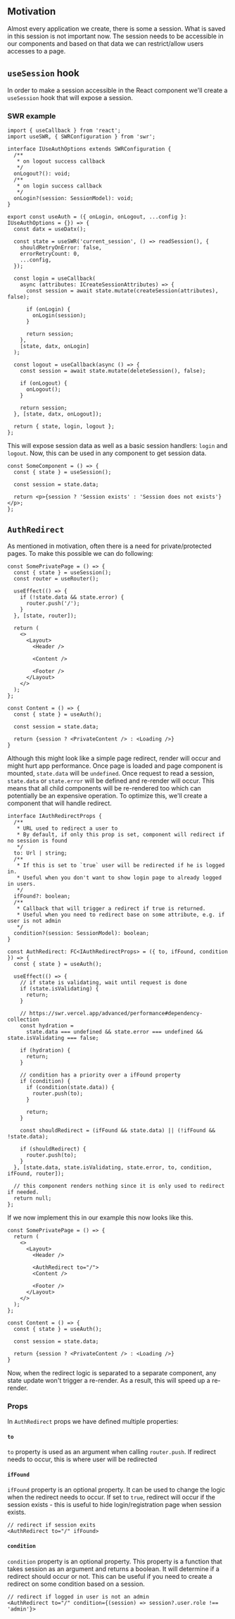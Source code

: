 ## Motivation

Almost every application we create, there is some a session. What is saved in this session is not important now. The session needs to be accessible in our components and based on that data we can restrict/allow users accesses to a page.

## `useSession` hook

In order to make a session accessible in the React component we'll create a `useSession` hook that will expose a session.

### SWR example

```tsx
import { useCallback } from 'react';
import useSWR, { SWRConfiguration } from 'swr';

interface IUseAuthOptions extends SWRConfiguration {
  /**
   * on logout success callback
   */
  onLogout?(): void;
  /**
   * on login success callback
   */
  onLogin?(session: SessionModel): void;
}

export const useAuth = ({ onLogin, onLogout, ...config }: IUseAuthOptions = {}) => {
  const datx = useDatx();

  const state = useSWR('current_session', () => readSession(), {
    shouldRetryOnError: false,
    errorRetryCount: 0,
    ...config,
  });

  const login = useCallback(
    async (attributes: ICreateSessionAttributes) => {
      const session = await state.mutate(createSession(attributes), false);

      if (onLogin) {
        onLogin(session);
      }

      return session;
    },
    [state, datx, onLogin]
  );

  const logout = useCallback(async () => {
    const session = await state.mutate(deleteSession(), false);

    if (onLogout) {
      onLogout();
    }

    return session;
  }, [state, datx, onLogout]);

  return { state, login, logout };
};
```

This will expose session data as well as a basic session handlers: `login` and `logout`. Now, this can be used in any component to get session data.

```tsx
const SomeComponent = () => {
  const { state } = useSession();

  const session = state.data;

  return <p>{session ? 'Session exists' : 'Session does not exists'}</p>;
};
```

## `AuthRedirect`

As mentioned in motivation, often there is a need for private/protected pages. To make this possible we can do following:

```tsx
const SomePrivatePage = () => {
  const { state } = useSession();
  const router = useRouter();

  useEffect(() => {
    if (!state.data && state.error) {
      router.push('/');
    }
  }, [state, router]);

  return (
    <>
      <Layout>
        <Header />

        <Content />

        <Footer />
      </Layout>
    </>
  );
};

const Content = () => {
  const { state } = useAuth();

  const session = state.data;

  return {session ? <PrivateContent /> : <Loading />}
}
```

Although this might look like a simple page redirect, render will occur and might hurt app performance. Once page is loaded and page component is mounted, `state.data` will be `undefined`. Once request to read a session, `state.data` or `state.error` will be defined and re-render will occur. This means that all child components will be re-rendered too which can potentially be an expensive operation. To optimize this, we'll create a component that will handle redirect.

```tsx
interface IAuthRedirectProps {
  /**
   * URL used to redirect a user to
   * By default, if only this prop is set, component will redirect if no session is found
   */
  to: Url | string;
  /**
   * If this is set to `true` user will be redirected if he is logged in.
   * Useful when you don't want to show login page to already logged in users.
   */
  ifFound?: boolean;
  /**
   * Callback that will trigger a redirect if true is returned.
   * Useful when you need to redirect base on some attribute, e.g. if user is not admin
   */
  condition?(session: SessionModel): boolean;
}

const AuthRedirect: FC<IAuthRedirectProps> = ({ to, ifFound, condition }) => {
  const { state } = useAuth();

  useEffect(() => {
    // if state is validating, wait until request is done
    if (state.isValidating) {
      return;
    }

    // https://swr.vercel.app/advanced/performance#dependency-collection
    const hydration =
      state.data === undefined && state.error === undefined && state.isValidating === false;

    if (hydration) {
      return;
    }

    // condition has a priority over a ifFound property
    if (condition) {
      if (condition(state.data)) {
        router.push(to);
      }

      return;
    }

    const shouldRedirect = (ifFound && state.data) || (!ifFound && !state.data);

    if (shouldRedirect) {
      router.push(to);
    }
  }, [state.data, state.isValidating, state.error, to, condition, ifFound, router]);

  // this component renders nothing since it is only used to redirect if needed.
  return null;
};
```

If we now implement this in our example this now looks like this.

```tsx
const SomePrivatePage = () => {
  return (
    <>
      <Layout>
        <Header />

        <AuthRedirect to="/">
        <Content />

        <Footer />
      </Layout>
    </>
  );
};

const Content = () => {
  const { state } = useAuth();

  const session = state.data;

  return {session ? <PrivateContent /> : <Loading />}
}
```

Now, when the redirect logic is separated to a separate component, any state update won't trigger a re-render. As a result, this will speed up a re-render.

### Props

In `AuthRedirect` props we have defined multiple properties:

#### `to`

`to` property is used as an argument when calling `router.push`. If redirect needs to occur, this is where user will be redirected

#### `ifFound`

`ifFound` property is an optional property. It can be used to change the logic when the redirect needs to occur. If set to `true`, redirect will occur if the session exists - this is useful to hide login/registration page when session exists.

```tsx
// redirect if session exits
<AuthRedirect to="/" ifFound>
```

#### `condition`

`condition` property is an optional property. This property is a function that takes session as an argument and returns a boolean. It will determine if a redirect should occur or not. This can be useful if you need to create a redirect on some condition based on a session.

```tsx
// redirect if logged in user is not an admin
<AuthRedirect to="/" condition={(session) => session?.user.role !== 'admin'}>
```
